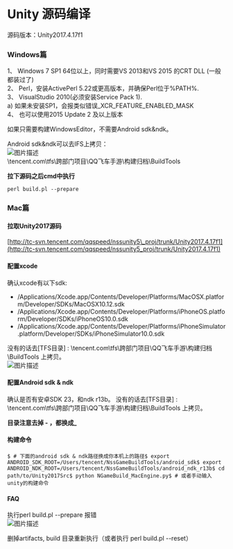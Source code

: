 # Unity 源码编译

源码版本：Unity2017.4.17f1

### Windows篇 <a id="toc0"></a>

1、 Windows 7 SP1 64位以上，同时需要VS 2013和VS 2015 的CRT DLL \(一般都装过了\)  
2、 Perl，安装ActivePerl 5.22或更高版本，并确保Perl位于%PATH%.  
3、 VisualStudio 2010\(必须安装Service Pack 1\).  
a\) 如果未安装SP1，会报类似错误\_XCR\_FEATURE\_ENABLED\_MASK  
4、 也可以使用2015 Update 2 及以上版本

如果只需要构建WindowsEditor，不需要Android sdk&ndk。

Android sdk&ndk可以去IFS上拷贝：  
![&#x56FE;&#x7247;&#x63CF;&#x8FF0;](http://tapd.oa.com/tfl/captures/2019-04/tapd_10124081_base64_1554864051_20.png)  
\tencent.com\tfs\跨部门项目\QQ飞车手游\构建归档\BuildTools

**拉下源码之后cmd中执行**

```text
perl build.pl --prepare 
```

### Mac篇 <a id="toc1"></a>

#### 拉取Unity2017源码 <a id="toc2"></a>

[http://tc-svn.tencent.com/qqspeed/nssunity5\_proj/trunk/Unity2017.4.17f1](http://tc-svn.tencent.com/qqspeed/nssunity5_proj/trunk/Unity2017.4.17f1)

#### 配置xcode <a id="toc3"></a>

确认xcode有以下sdk:

* /Applications/Xcode.app/Contents/Developer/Platforms/MacOSX.platform/Developer/SDKs/MacOSX10.12.sdk
* /Applications/Xcode.app/Contents/Developer/Platforms/iPhoneOS.platform/Developer/SDKs/iPhoneOS10.0.sdk
* /Applications/Xcode.app/Contents/Developer/Platforms/iPhoneSimulator.platform/Developer/SDKs/iPhoneSimulator10.0.sdk

没有的话去\[TFS目录\] : \tencent.com\tfs\跨部门项目\QQ飞车手游\构建归档\BuildTools 上拷贝。  
![&#x56FE;&#x7247;&#x63CF;&#x8FF0;](http://tapd.oa.com/tfl/captures/2019-04/tapd_10124081_base64_1554864051_20.png)

#### 配置Android sdk & ndk <a id="toc4"></a>

确认是否有安卓SDK 23，和ndk r13b。 没有的话去\[TFS目录\] : \tencent.com\tfs\跨部门项目\QQ飞车手游\构建归档\BuildTools 上拷贝。

**目录注意去掉 - ，都换成\_**

#### 构建命令 <a id="toc5"></a>

```text
$ # 下面的android sdk & ndk路径换成你本机上的路径$ export ANDROID_SDK_ROOT=/Users/tencent/NssGameBuildTools/android_sdk$ export ANDROID_NDK_ROOT=/Users/tencent/NssGameBuildTools/android_ndk_r13b$ cd path/to/Unity2017Src$ python NGameBuild_MacEngine.py$ # 或者手动输入unity的构建命令
```

#### FAQ <a id="toc6"></a>

执行perl build.pl --prepare 报错  
![&#x56FE;&#x7247;&#x63CF;&#x8FF0;](http://tapd.oa.com/tfl/captures/2020-06/tapd_10124081_base64_1591169833_92.png)

删掉artifacts, build 目录重新执行（或者执行 perl build.pl --reset）

